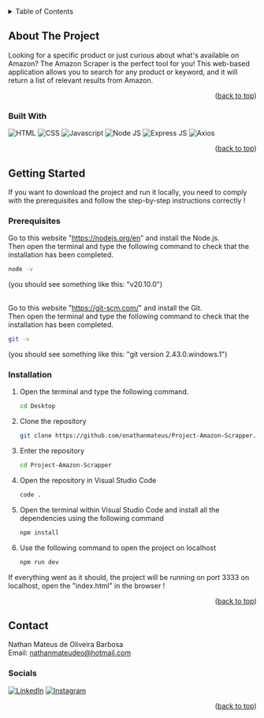 <!-- Improved compatibility of back to top link -->
<a name="top"></a>

<!-- TABLE OF CONTENTS -->
<details>
  <summary>Table of Contents</summary>
  <ol>
    <li>
      <a href="#about-the-project">About The Project</a>
      <ul>
        <li><a href="#built-with">Built With</a></li>
      </ul>
    </li>
    <li>
      <a href="#getting-started">Getting Started</a>
      <ul>
        <li><a href="#prerequisites">Prerequisites</a></li>
        <li><a href="#installation">Installation</a></li>
      </ul>
    </li>
    <li><a href="#contact">Contact</a></li>
  </ol>
</details>

<!-- ABOUT THE PROJECT -->
## About The Project

<p>Looking for a specific product or just curious about what's available on Amazon? The Amazon Scraper is the perfect tool for you! This web-based application allows you to search for any product or keyword, and it will return a list of relevant results from Amazon.</p>

<p align="right">(<a href="#top">back to top</a>)</p>

### Built With

![HTML](https://img.shields.io/badge/HTML5-E34F26?style=for-the-badge&logo=html5&logoColor=white) ![CSS](https://img.shields.io/badge/CSS3-1572B6?style=for-the-badge&logo=css3&logoColor=white) ![Javascript](https://img.shields.io/badge/JavaScript-323330?style=for-the-badge&logo=javascript&logoColor=F7DF1E) ![Node JS](https://img.shields.io/badge/Node%20js-339933?style=for-the-badge&logo=nodedotjs&logoColor=white) ![Express JS](https://img.shields.io/badge/Express%20js-000000?style=for-the-badge&logo=express&logoColor=white) ![Axios](https://img.shields.io/badge/axios-671ddf?&style=for-the-badge&logo=axios&logoColor=white)

<p align="right">(<a href="#top">back to top</a>)</p>

<!-- GETTING STARTED -->
## Getting Started

If you want to download the project and run it locally, you need to comply with the prerequisites and follow the step-by-step instructions correctly !

### Prerequisites

Go to this website "https://nodejs.org/en" and install the Node.js. <br> Then open the terminal and type the following command to check that the installation has been completed.
  ```sh
  node -v
  ```
(you should see something like this: "v20.10.0") <br> <br> 

Go to this website "https://git-scm.com/" and install the Git. <br> Then open the terminal and type the following command to check that the installation has been completed.
  ```sh
  git -v
  ```
(you should see something like this: "git version 2.43.0.windows.1")

### Installation

1. Open the terminal and type the following command.
    ```sh
    cd Desktop
    ```	
2. Clone the repository 
    ```sh	
    git clone https://github.com/onathanmateus/Project-Amazon-Scrapper.git
    ```
3. Enter the repository
    ```sh	
    cd Project-Amazon-Scrapper
    ```
4. Open the repository in Visual Studio Code
    ```sh	
    code .
    ```
5. Open the terminal within Visual Studio Code and install all the dependencies using the following command
    ```sh	
    npm install
    ```
6. Use the following command to open the project on localhost
    ```sh	
    npm run dev 
    ```
If everything went as it should, the project will be running on port 3333 on localhost, open the "index.html" in the browser !

<p align="right">(<a href="#top">back to top</a>)</p>

<!-- CONTACT -->
## Contact

Nathan Mateus de Oliveira Barbosa <br>
Email: nathanmateudeo@hotmail.com

### Socials

[![LinkedIn](https://img.shields.io/badge/LinkedIn-0077B5?style=for-the-badge&logo=linkedin&logoColor=white)](https://linkedin.com/in/onathanmateus) [![Instagram](https://img.shields.io/badge/Instagram-E4405F?style=for-the-badge&logo=instagram&logoColor=white)](https://instagram.com/onathanmateus)

<p align="right">(<a href="#top">back to top</a>)</p>
